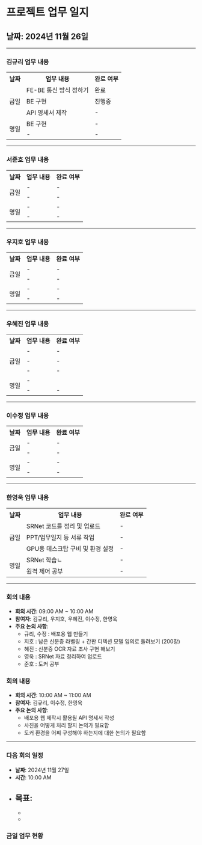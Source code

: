 # 프로젝트 업무 일지

## 날짜: 2024년 11월 26일

---

### 김규리 업무 내용

<div align="center">

<table>
  <tr>
    <th>날짜</th>
    <th>업무 내용</th>
    <th>완료 여부</th>
  </tr>
  <tr>
    <td rowspan="3">금일</td>
    <td>FE-BE 통신 방식 정하기</td>
    <td>완료</td>
  </tr>
  <tr>
    <td>BE 구현</td>
    <td>진행중</td>
  </tr>
  <tr>
    <td>API 명세서 제작</td>
    <td>-</td>
  </tr>
  <tr>
    <td rowspan="2">명일</td>
    <td>BE 구현</td>
    <td>-</td>
  </tr>
  <tr>
    <td>-</td>
    <td>-</td>
  </tr>
</table>

</div>

---

### 서준호 업무 내용

<div align="center">

<table>
  <tr>
    <th>날짜</th>
    <th>업무 내용</th>
    <th>완료 여부</th>
  </tr>
  <tr>
    <td rowspan="2">금일</td>
    <td>-</td>
    <td>-</td>
  </tr>
  <tr>
    <td>-</td>
    <td>-</td>
  </tr>
  <tr>
    <td rowspan="2">명일</td>
    <td>-</td>
    <td>-</td>
  </tr>
  <tr>
    <td>-</td>
    <td>-</td>
  </tr>
</table>

</div>

---

### 우지호 업무 내용

<div align="center">

<table>
  <tr>
    <th>날짜</th>
    <th>업무 내용</th>
    <th>완료 여부</th>
  </tr>
  <tr>
    <td rowspan="2">금일</td>
    <td>-</td>
    <td>-</td>
  </tr>
  <tr>
    <td>-</td>
    <td>-</td>
  </tr>
  <tr>
    <td rowspan="2">명일</td>
    <td>-</td>
    <td>-</td>
  </tr>
  <tr>
    <td>-</td>
    <td>-</td>
  </tr>
</table>

</div>

---

### 우혜진 업무 내용

<div align="center">

<table>
  <tr>
    <th>날짜</th>
    <th>업무 내용</th>
    <th>완료 여부</th>
  </tr>
  <tr>
    <td rowspan="3">금일</td>
    <td>-</td>
    <td>-</td>
  </tr>
  <tr>
    <td>-</td>
    <td>-</td>
  </tr>
  <tr>
    <td>-</td>
    <td>-</td>
  </tr>
  <tr>
    <td rowspan="2">명일</td>
    <td>-</td>
    <td></td>
  </tr>
  <tr>
    <td>-</td>
    <td>-</td>
  </tr>
</table>

</div>

---

### 이수정 업무 내용

<div align="center">

<table>
  <tr>
    <th>날짜</th>
    <th>업무 내용</th>
    <th>완료 여부</th>
  </tr>
  <tr>
    <td rowspan="2">금일</td>
    <td>-</td>
    <td>-</td>
  </tr>
  <tr>
    <td>-</td>
    <td>-</td>
  </tr>
  <tr>
    <td rowspan="2">명일</td>
    <td>-</td>
    <td>-</td>
  </tr>
  <tr>
    <td>-</td>
    <td>-</td>
  </tr>
</table>

</div>

---

### 한영욱 업무 내용

<div align="center">

<table>
  <tr>
    <th>날짜</th>
    <th>업무 내용</th>
    <th>완료 여부</th>
  </tr>
  <tr>
    <td rowspan="3">금일</td>
    <td>SRNet 코드를 정리 및 업로드</td>
    <td>-</td>
  </tr>
  <tr>
    <td>PPT/업무일지 등 서류 작업</td>
    <td>-</td>
  </tr>
  <tr>
    <td>GPU용 데스크탑 구비 및 환경 설정</td>
    <td>-</td>
  </tr>
  <tr>
    <td rowspan="2">명일</td>
    <td>SRNet 학습ㄴ</td>
    <td>-</td>
  </tr>
  <tr>
    <td>원격 제어 공부</td>
    <td>-</td>
  </tr>
</table>

</div>

---

### 회의 내용

- **회의 시간**: 09:00 AM ~ 10:00 AM
- **참여자**: 김규리, 우지호, 우혜진, 이수정, 한영욱
- **주요 논의 사항**:
  - 규리, 수정 : 배포용 웹 만들기 
  - 지호 : 남은 신분증 라벨링 + 간판 디텍션 모델 임의로 돌려보기 (200장)
  - 혜진 : 신분증 OCR 자료 조사 구현 해보기
  - 영욱 : SRNet 자료 정리하여 업로드
  - 준호 : 도커 공부




### 회의 내용

- **회의 시간**: 10:00 AM ~ 11:00 AM
- **참여자**: 김규리, 이수정, 한영욱
- **주요 논의 사항**:
  - 배포용 웹 제작시 활용될 API 명세서 작성
  - 사진을 어떻게 처리 할지 논의가 필요함
  - 도커 환경을 어찌 구성해야 하는지에 대한 논의가 필요함



---

### 다음 회의 일정

- **날짜**: 2024년 11월 27일
- **시간**: 10:00 AM
- **목표**:
  - 
  - 
  - 


### 금일 업무 현황

